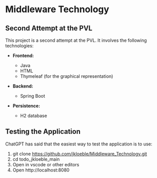 # Middleware Technology 

## Second Attempt at the PVL

This project is a second attempt at the PVL. It involves the following technologies:

- **Frontend:**
  - Java
  - HTML
  - Thymeleaf (for the graphical representation)

- **Backend:**
  - Spring Boot

- **Persistence:**
  - H2 database

## Testing the Application

ChatGPT has said that the easiest way to test the application is to use:


1. git clone https://github.com/jkloeble/Middleware_Technology.git
2. cd todo_jkloeble_main
3. Open in vscode or other editors
4. Open http://localhost:8080
